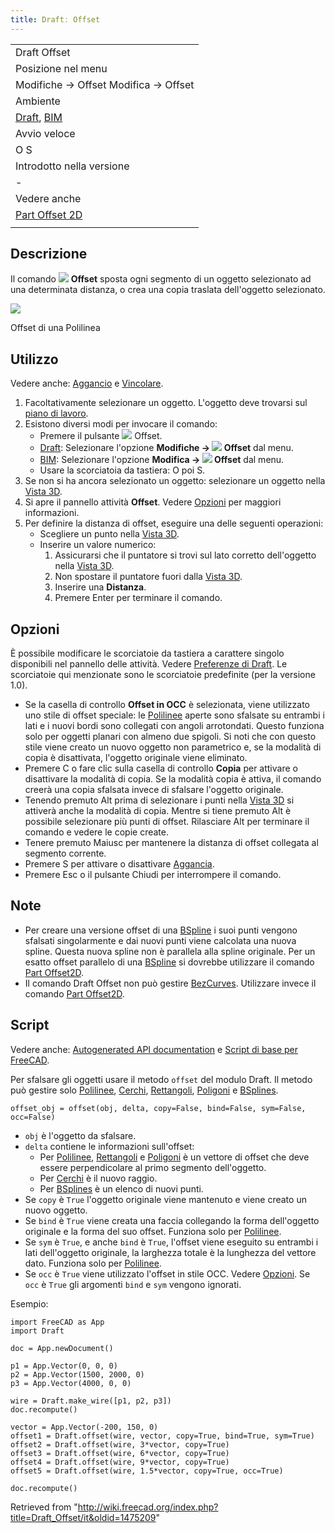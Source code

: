 ```yaml
---
title: Draftː Offset
---
```

|  |
| --- |
| Draft Offset |
| Posizione nel menu |
| Modifiche → Offset Modifica → Offset |
| Ambiente |
| [Draft](/Draft_Workbench/it "Draft Workbench/it"), [BIM](/BIM_Workbench/it "BIM Workbench/it") |
| Avvio veloce |
| O S |
| Introdotto nella versione |
| - |
| Vedere anche |
| [Part Offset 2D](/Part_Offset2D/it "Part Offset2D/it") |
|  |

## Descrizione

Il comando ![](/images/Draft_Offset.svg) **Offset** sposta ogni segmento di un oggetto selezionato ad una determinata distanza, o crea una copia traslata dell'oggetto selezionato.

![](/images/Draft_Offset_example.jpg)

Offset di una Polilinea

## Utilizzo

Vedere anche: [Aggancio](/Draft_Snap/it "Draft Snap/it") e [Vincolare](/Draft_Constrain/it "Draft Constrain/it").

1. Facoltativamente selezionare un oggetto. L'oggetto deve trovarsi sul [piano di lavoro](/Draft_SelectPlane/it "Draft SelectPlane/it").
2. Esistono diversi modi per invocare il comando:
   * Premere il pulsante ![](/images/Draft_Offset.svg) Offset.
   * [Draft](/Draft_Workbench/it "Draft Workbench/it"): Selezionare l'opzione **Modifiche → ![](/images/Draft_Offset.svg) Offset** dal menu.
   * [BIM](/BIM_Workbench/it "BIM Workbench/it"): Selezionare l'opzione **Modifica → ![](/images/Draft_Offset.svg) Offset** dal menu.
   * Usare la scorciatoia da tastiera: O poi S.
3. Se non si ha ancora selezionato un oggetto: selezionare un oggetto nella [Vista 3D](/3D_view/it "3D view/it").
4. Si apre il pannello attività **Offset**. Vedere [Opzioni](#Opzioni) per maggiori informazioni.
5. Per definire la distanza di offset, eseguire una delle seguenti operazioni:
   * Scegliere un punto nella [Vista 3D](/3D_view/it "3D view/it").
   * Inserire un valore numerico:
     1. Assicurarsi che il puntatore si trovi sul lato corretto dell'oggetto nella [Vista 3D](/3D_view/it "3D view/it").
     2. Non spostare il puntatore fuori dalla [Vista 3D](/3D_view/it "3D view/it").
     3. Inserire una **Distanza**.
     4. Premere Enter per terminare il comando.

## Opzioni

È possibile modificare le scorciatoie da tastiera a carattere singolo disponibili nel pannello delle attività. Vedere [Preferenze di Draft](/Draft_Preferences/it "Draft Preferences/it"). Le scorciatoie qui menzionate sono le scorciatoie predefinite (per la versione 1.0).

* Se la casella di controllo **Offset in OCC** è selezionata, viene utilizzato uno stile di offset speciale: le [Polilinee](/Draft_Wire/it "Draft Wire/it") aperte sono sfalsate su entrambi i lati e i nuovi bordi sono collegati con angoli arrotondati. Questo funziona solo per oggetti planari con almeno due spigoli. Si noti che con questo stile viene creato un nuovo oggetto non parametrico e, se la modalità di copia è disattivata, l'oggetto originale viene eliminato.
* Premere C o fare clic sulla casella di controllo **Copia** per attivare o disattivare la modalità di copia. Se la modalità copia è attiva, il comando creerà una copia sfalsata invece di sfalsare l'oggetto originale.
* Tenendo premuto Alt prima di selezionare i punti nella [Vista 3D](/3D_view/it "3D view/it") si attiverà anche la modalità di copia. Mentre si tiene premuto Alt è possibile selezionare più punti di offset. Rilasciare Alt per terminare il comando e vedere le copie create.
* Tenere premuto Maiusc per mantenere la distanza di offset collegata al segmento corrente.
* Premere S per attivare o disattivare [Aggancia](/Draft_Snap/it "Draft Snap/it").
* Premere Esc o il pulsante Chiudi per interrompere il comando.

## Note

* Per creare una versione offset di una [BSpline](/Draft_BSpline/it "Draft BSpline/it") i suoi punti vengono sfalsati singolarmente e dai nuovi punti viene calcolata una nuova spline. Questa nuova spline non è parallela alla spline originale. Per un esatto offset parallelo di una [BSpline](/Draft_BSpline/it "Draft BSpline/it") si dovrebbe utilizzare il comando [Part Offset2D](/Part_Offset2D/it "Part Offset2D/it").
* Il comando Draft Offset non può gestire [BezCurves](/Draft_BezCurve/it "Draft BezCurve/it"). Utilizzare invece il comando [Part Offset2D](/Part_Offset2D/it "Part Offset2D/it").

## Script

Vedere anche: [Autogenerated API documentation](https://freecad.github.io/SourceDoc/) e [Script di base per FreeCAD](/FreeCAD_Scripting_Basics/it "FreeCAD Scripting Basics/it").

Per sfalsare gli oggetti usare il metodo `offset` del modulo Draft. Il metodo può gestire solo [Polilinee](/Draft_Wire/it "Draft Wire/it"), [Cerchi](/Draft_Circle/it "Draft Circle/it"), [Rettangoli](/Draft_Rectangle/it "Draft Rectangle/it"),  [Poligoni](/Draft_Polygon/it "Draft Polygon/it") e [BSplines](/Draft_BSpline/it "Draft BSpline/it").

```
offset_obj = offset(obj, delta, copy=False, bind=False, sym=False, occ=False)

```

* `obj` è l'oggetto da sfalsare.
* `delta` contiene le informazioni sull'offset:
  + Per [Polilinee](/Draft_Wire/it "Draft Wire/it"), [Rettangoli](/Draft_Rectangle/it "Draft Rectangle/it") e [Poligoni](/Draft_Polygon/it "Draft Polygon/it") è un vettore di offset che deve essere perpendicolare al primo segmento dell'oggetto.
  + Per [Cerchi](/Draft_Circle/it "Draft Circle/it") è il nuovo raggio.
  + Per [BSplines](/Draft_BSpline/it "Draft BSpline/it") è un elenco di nuovi punti.
* Se `copy` è `True` l'oggetto originale viene mantenuto e viene creato un nuovo oggetto.
* Se `bind` è `True` viene creata una faccia collegando la forma dell'oggetto originale e la forma del suo offset. Funziona solo per [Polilinee](/Draft_Wire/it "Draft Wire/it").
* Se `sym` è `True`, e anche `bind` è `True`, l'offset viene eseguito su entrambi i lati dell'oggetto originale, la larghezza totale è la lunghezza del vettore dato. Funziona solo per [Polilinee](/Draft_Wire/it "Draft Wire/it").
* Se `occ` è `True` viene utilizzato l'offset in stile OCC. Vedere [Opzioni](#Opzioni). Se `occ` è `True` gli argomenti `bind` e `sym` vengono ignorati.

Esempio:

```
import FreeCAD as App
import Draft

doc = App.newDocument()

p1 = App.Vector(0, 0, 0)
p2 = App.Vector(1500, 2000, 0)
p3 = App.Vector(4000, 0, 0)

wire = Draft.make_wire([p1, p2, p3])
doc.recompute()

vector = App.Vector(-200, 150, 0)
offset1 = Draft.offset(wire, vector, copy=True, bind=True, sym=True)
offset2 = Draft.offset(wire, 3*vector, copy=True)
offset3 = Draft.offset(wire, 6*vector, copy=True)
offset4 = Draft.offset(wire, 9*vector, copy=True)
offset5 = Draft.offset(wire, 1.5*vector, copy=True, occ=True)

doc.recompute()

```

Retrieved from "<http://wiki.freecad.org/index.php?title=Draft_Offset/it&oldid=1475209>"